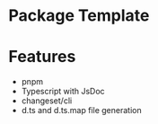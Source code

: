 # Package Template

# Features
- pnpm
- Typescript with JsDoc
- changeset/cli
- d.ts and d.ts.map file generation
